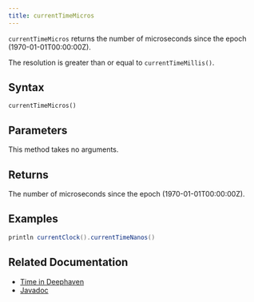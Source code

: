 ```yaml
---
title: currentTimeMicros
---
```


`currentTimeMicros` returns the number of microseconds since the epoch (1970-01-01T00:00:00Z).

The resolution is greater than or equal to `currentTimeMillis()`.

## Syntax

```
currentTimeMicros()
```

## Parameters

This method takes no arguments.

## Returns

The number of microseconds since the epoch (1970-01-01T00:00:00Z).

## Examples

```groovy order=:log
println currentClock().currentTimeNanos()
```

## Related Documentation

- [Time in Deephaven](../../../conceptual/time-in-deephaven.md)
- [Javadoc](https://deephaven.io/core/javadoc/io/deephaven/base/clock/Clock.html#currentTimeMicros())
